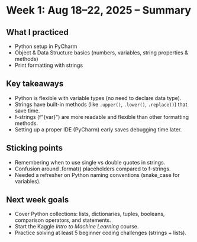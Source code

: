 # Week 1: Aug 18–22, 2025 – Summary

## What I practiced

-   Python setup in PyCharm  
-   Object & Data Structure basics (numbers, variables, string properties & methods)
-   Print formatting with strings


## Key takeaways

-   Python is flexible with variable types (no need to declare data type). 
-   Strings have built-in methods (like `.upper()`, `.lower()`, `.replace()`) that save time.
-   f-strings (f"{var}") are more readable and flexible than other formatting methods.
-   Setting up a proper IDE (PyCharm) early saves debugging time later.

## Sticking points

-   Remembering when to use single vs double quotes in strings.
-   Confusion around .format() placeholders compared to f-strings.
-   Needed a refresher on Python naming conventions (snake_case for variables).


## Next week goals

-   Cover Python collections: lists, dictionaries, tuples, booleans, comparison operators, and statements.  
-   Start the Kaggle *Intro to Machine Learning* course.  
-   Practice solving at least 5 beginner coding challenges (strings + lists). 